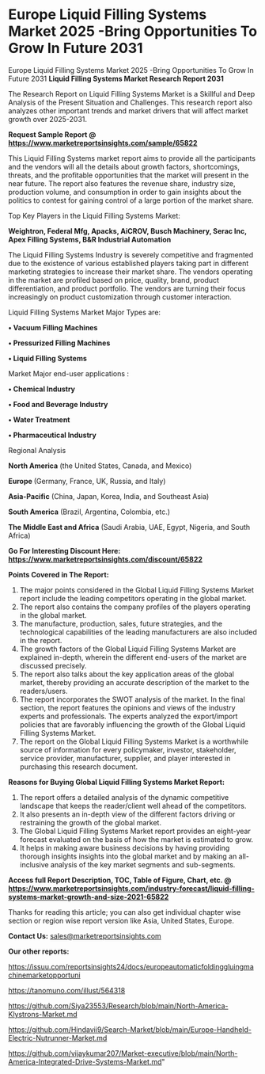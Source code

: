 # Europe Liquid Filling Systems Market 2025 -Bring Opportunities To Grow In Future 2031
 Europe Liquid Filling Systems Market 2025 -Bring Opportunities To Grow In Future 2031
<strong>Liquid Filling Systems Market Research Report 2031</strong>

The Research Report on Liquid Filling Systems Market is a Skillful and Deep Analysis of the Present Situation and Challenges. This research report also analyzes other important trends and market drivers that will affect market growth over 2025-2031.

<strong>Request Sample Report @ <a href=https://www.marketreportsinsights.com/sample/65822>https://www.marketreportsinsights.com/sample/65822</a></strong>

This Liquid Filling Systems market report aims to provide all the participants and the vendors will all the details about growth factors, shortcomings, threats, and the profitable opportunities that the market will present in the near future. The report also features the revenue share, industry size, production volume, and consumption in order to gain insights about the politics to contest for gaining control of a large portion of the market share.

Top Key Players in the Liquid Filling Systems Market:

<strong>Weightron, Federal Mfg, Apacks, AiCROV, Busch Machinery, Serac Inc, Apex Filling Systems, B&R Industrial Automation</strong>

The Liquid Filling Systems Industry is severely competitive and fragmented due to the existence of various established players taking part in different marketing strategies to increase their market share. The vendors operating in the market are profiled based on price, quality, brand, product differentiation, and product portfolio. The vendors are turning their focus increasingly on product customization through customer interaction.

Liquid Filling Systems Market Major Types are:

<strong>• Vacuum Filling Machines

• Pressurized Filling Machines

• Liquid Filling Systems</strong>

Market Major end-user applications :

<strong>• Chemical Industry

• Food and Beverage Industry

• Water Treatment

• Pharmaceutical Industry</strong>

Regional Analysis

</u><strong><b>North America</b></strong> (the United States, Canada, and Mexico)

<strong><b>Europe </b></strong>(Germany, France, UK, Russia, and Italy)

<strong><b>Asia-Pacific</b></strong> (China, Japan, Korea, India, and Southeast Asia)

<strong><b>South America</b></strong> (Brazil, Argentina, Colombia, etc.)

<strong><b>The Middle East and Africa</b></strong> (Saudi Arabia, UAE, Egypt, Nigeria, and South Africa)

<strong>Go For Interesting Discount Here: <a href=https://www.marketreportsinsights.com/discount/65822>https://www.marketreportsinsights.com/discount/65822</a></strong>

<strong>Points Covered in The Report:</strong>
<ol>
  <li>The major points considered in the Global Liquid Filling Systems Market report include the leading competitors operating in the global market.</li>
  <li>The report also contains the company profiles of the players operating in the global market.</li>
  <li>The manufacture, production, sales, future strategies, and the technological capabilities of the leading manufacturers are also included in the report.</li>
  <li>The growth factors of the Global Liquid Filling Systems Market are explained in-depth, wherein the different end-users of the market are discussed precisely.</li>
  <li>The report also talks about the key application areas of the global market, thereby providing an accurate description of the market to the readers/users.</li>
  <li>The report incorporates the SWOT analysis of the market. In the final section, the report features the opinions and views of the industry experts and professionals. The experts analyzed the export/import policies that are favorably influencing the growth of the Global Liquid Filling Systems Market.</li>
  <li>The report on the Global Liquid Filling Systems Market is a worthwhile source of information for every policymaker, investor, stakeholder, service provider, manufacturer, supplier, and player interested in purchasing this research document.</li>
</ol>
<strong>Reasons for Buying Global Liquid Filling Systems Market Report:</strong>

<ol>
  <li>The report offers a detailed analysis of the dynamic competitive landscape that keeps the reader/client well ahead of the competitors.</li>
  <li>It also presents an in-depth view of the different factors driving or restraining the growth of the global market.</li>
  <li>The Global Liquid Filling Systems Market report provides an eight-year forecast evaluated on the basis of how the market is estimated to grow.</li>
  <li>It helps in making aware business decisions by having providing thorough insights insights into the global market and by making an all-inclusive analysis of the key market segments and sub-segments.</li>
</ol>
<strong>Access full Report Description, TOC, Table of Figure, Chart, etc. @ <a href=https://www.marketreportsinsights.com/industry-forecast/liquid-filling-systems-market-growth-and-size-2021-65822>https://www.marketreportsinsights.com/industry-forecast/liquid-filling-systems-market-growth-and-size-2021-65822</a></strong>


Thanks for reading this article; you can also get individual chapter wise section or region wise report version like Asia, United States, Europe.

<strong>Contact Us:</strong>
sales@marketreportsinsights.com

<strong>Our other reports:</strong>

<a href=https://issuu.com/reportsinsights24/docs/europeautomaticfoldinggluingmachinemarketopportuni>https://issuu.com/reportsinsights24/docs/europeautomaticfoldinggluingmachinemarketopportuni</a>

<a href=https://tanomuno.com/illust/564318>https://tanomuno.com/illust/564318</a>

<a href=https://github.com/Siya23553/Research/blob/main/North-America-Klystrons-Market.md>https://github.com/Siya23553/Research/blob/main/North-America-Klystrons-Market.md</a>

<a href=https://github.com/Hindavii9/Search-Market/blob/main/Europe-Handheld-Electric-Nutrunner-Market.md>https://github.com/Hindavii9/Search-Market/blob/main/Europe-Handheld-Electric-Nutrunner-Market.md</a>

<a href=https://github.com/vijaykumar207/Market-executive/blob/main/North-America-Integrated-Drive-Systems-Market.md>https://github.com/vijaykumar207/Market-executive/blob/main/North-America-Integrated-Drive-Systems-Market.md</a>"
